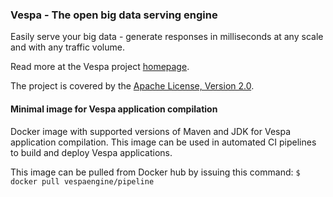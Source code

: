 ### Vespa - The open big data serving engine
Easily serve your big data - generate responses in milliseconds at any scale and with any traffic volume.

Read more at the Vespa project [homepage](http://docs.vespa.ai).

The project is covered by the [Apache License, Version 2.0](https://www.apache.org/licenses/LICENSE-2.0).

#### Minimal image for Vespa application compilation
Docker image with supported versions of Maven and JDK for Vespa application compilation. This image can be used in automated CI pipelines to build and deploy Vespa applications. 

This image can be pulled from Docker hub by issuing this command:
`$ docker pull vespaengine/pipeline`
